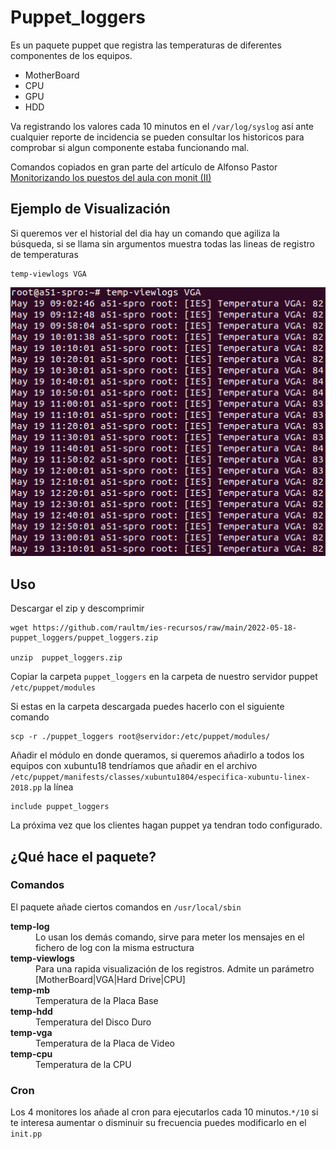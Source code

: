 # Puppet_loggers

Es un paquete puppet que registra las temperaturas de diferentes componentes de los equipos.

- MotherBoard
- CPU
- GPU
- HDD

Va registrando los valores cada 10 minutos en el `/var/log/syslog` así ante cualquier reporte de incidencia se pueden consultar los historicos para comprobar si algun componente estaba funcionando mal.

Comandos copiados en gran parte del artículo de Alfonso Pastor [Monitorizando los puestos del aula con monit (II)](http://2tazasdelinux.blogspot.com/2019/04/monitorizando-los-puestos-del-aula-con_25.html)

## Ejemplo de Visualización

Si queremos ver el historial del dia hay un comando que agiliza la búsqueda, si se llama sin argumentos muestra todas las lineas de registro de temperaturas
```
temp-viewlogs VGA
```

![Listado de temperaturas en Terminal](temp-vga.png)

## Uso

Descargar el zip y descomprimir

```
wget https://github.com/raultm/ies-recursos/raw/main/2022-05-18-puppet_loggers/puppet_loggers.zip

unzip  puppet_loggers.zip
```

Copiar la carpeta `puppet_loggers` en la carpeta de nuestro servidor puppet `/etc/puppet/modules`

Si estas en la carpeta descargada puedes hacerlo con el siguiente comando

```
scp -r ./puppet_loggers root@servidor:/etc/puppet/modules/
```

Añadir el módulo en donde queramos, si queremos añadirlo a todos los equipos con xubuntu18 tendríamos que añadir en el archivo `/etc/puppet/manifests/classes/xubuntu1804/especifica-xubuntu-linex-2018.pp` la línea

```
include puppet_loggers
```

La próxima vez que los clientes hagan puppet ya tendran todo configurado.

## ¿Qué hace el paquete?


### Comandos

El paquete añade ciertos comandos en `/usr/local/sbin`

<dl>
  <dt><strong>temp-log</strong></dt>
  <dd>Lo usan los demás comando, sirve para meter los mensajes en el fichero de log con la misma estructura</dd>
  <dt><strong>temp-viewlogs</strong></dt>
  <dd>Para una rapida visualización de los registros. Admite un parámetro [MotherBoard|VGA|Hard Drive|CPU]</dd>
  <dt><strong>temp-mb</strong></dt>
  <dd>Temperatura de la Placa Base</dd>
  <dt><strong>temp-hdd</strong></dt>
  <dd>Temperatura del Disco Duro</dd>
  <dt><strong>temp-vga</strong></dt>
  <dd>Temperatura de la Placa de Video</dd>
  <dt><strong>temp-cpu</strong></dt>
  <dd>Temperatura de la CPU</dd>
</dl>

### Cron

Los 4 monitores los añade al cron para ejecutarlos cada 10 minutos.`*/10` si te interesa aumentar o disminuir su frecuencia puedes modificarlo en el `init.pp`
